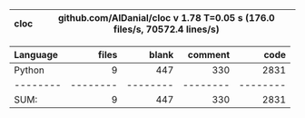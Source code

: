 cloc|github.com/AlDanial/cloc v 1.78  T=0.05 s (176.0 files/s, 70572.4 lines/s)
--- | ---

Language|files|blank|comment|code
:-------|-------:|-------:|-------:|-------:
Python|9|447|330|2831
--------|--------|--------|--------|--------
SUM:|9|447|330|2831

